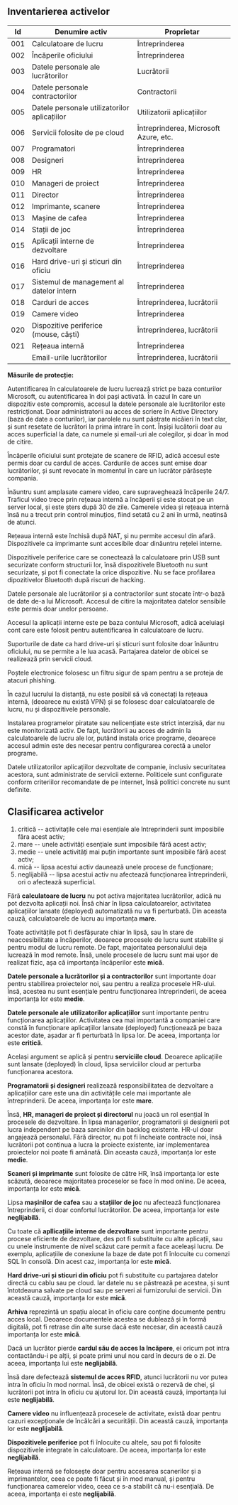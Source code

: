 ## Inventarierea activelor

| Id  | Denumire activ                               | Proprietar                            |
|-----|----------------------------------------------|---------------------------------------|
| 001 | Calculatoare de lucru                        | Întreprinderea                        |
| 002 | Încăperile oficiului                         | Întreprinderea                        |
| 003 | Datele personale ale lucrătorilor            | Lucrătorii                            |
| 004 | Datele personale contractorilor              | Contractorii                          |
| 005 | Datele personale utilizatorilor aplicațiilor | Utilizatorii aplicațiilor             |
| 006 | Servicii folosite de pe cloud                | Întreprinderea, Microsoft Azure, etc. |
| 007 | Programatori                                 | Întreprinderea                        |
| 008 | Designeri                                    | Întreprinderea                        |
| 009 | HR                                           | Întreprinderea                        |
| 010 | Manageri de proiect                          | Întreprinderea                        |
| 011 | Director                                     | Întreprinderea                        |
| 012 | Imprimante, scanere                          | Întreprinderea                        |
| 013 | Mașine de cafea                              | Întreprinderea                        |
| 014 | Stații de joc                                | Întreprinderea                        |
| 015 | Aplicații interne de dezvoltare              | Întreprinderea                        |
| 016 | Hard drive-uri și sticuri din oficiu         | Întreprinderea                        |
| 017 | Sistemul de management al datelor intern     | Întreprinderea                        |
| 018 | Carduri de acces                             | Întreprinderea, lucrătorii            |
| 019 | Camere video                                 | Întreprinderea                        |
| 020 | Dispozitive periferice (mouse, căști)        | Întreprinderea, lucrătorii            |
| 021 | Rețeaua internă                              | Întreprinderea                        |
|     | Email-urile lucrătorilor                     | Întreprinderea, lucrătorii            |


**Măsurile de protecție:**

Autentificarea în calculatoarele de lucru lucrează strict pe baza conturilor Microsoft, 
cu autentificarea în doi pași activată. În cazul în care un dispozitiv este compromis,
accesul la datele personale ale lucrătorilor este restricționat.
Doar administratorii au acces de scriere în Active Directory (baza de date a conturilor),
iar parolele nu sunt păstrate nicăieri în text clar, și sunt resetate
de lucrători la prima intrare în cont.
Înșiși lucătorii doar au acces superficial la date, ca numele și email-uri ale colegilor,
și doar în mod de citire.

Încăperile oficiului sunt protejate de scanere de RFID, adică
accesul este permis doar cu cardul de acces.
Cardurile de acces sunt emise doar lucrătorilor, și sunt revocate în momentul
în care un lucrător părăsește compania.

Înăuntru sunt amplasate camere video, care supraveghează încăperile 24/7.
Traficul video trece prin rețeaua internă a încăperii și este stocat pe un server local,
și este șters după 30 de zile.
Camerele videa și rețeaua internă însă nu a trecut prin control minuțios, 
fiind setată cu 2 ani în urmă, neatinsă de atunci.

Rețeaua internă este închisă după NAT, și nu permite accesul din afară.
Dispozitivele ca imprimante sunt accesibile doar dinăuntru rețelei interne.

Dispozitivele periferice care se conectează la calculatoare prin USB sunt securizate conform structurii lor,
însă dispozitivele Bluetooth nu sunt securizate, și pot fi conectate la orice dispozitive.
Nu se face profilarea dipozitivelor Bluetooth după riscuri de hacking.

Datele personale ale lucrătorilor și a contractorilor sunt stocate într-o bază de date de-a lui Microsoft.
Accesul de citire la majoritatea datelor sensibile este permis doar unelor persoane.

Accesul la aplicații interne este pe baza contului Microsoft, adică aceluiași cont care este folosit
pentru autentificarea în calculatoare de lucru.

Suporturile de date ca hard drive-uri și sticuri sunt folosite doar înăuntru oficiului,
nu se permite a le lua acasă. Partajarea datelor de obicei se realizează prin servicii cloud.

Poștele electronice folosesc un filtru sigur de spam pentru a se proteja de atacuri phishing.

În cazul lucrului la distanță, nu este posibil să vă conectați la rețeaua internă,
(deoarece nu există VPN) și se folosesc doar calculatoarele de lucru, nu și dispozitivele personale.

Instalarea programelor piratate sau nelicențiate este strict interzisă, dar nu este monitorizată activ.
De fapt, lucrătorii au acces de admin la calculatoarele de lucru ale lor, putând instala orice programe,
deoarece accesul admin este des necesar pentru configurarea corectă a unelor programe.

Datele utilizatorilor aplicațiilor dezvoltate de companie, inclusiv securitatea acestora,
sunt administrate de servicii externe. Politicele sunt configurate conform criteriilor recomandate
de pe internet, însă politici concrete nu sunt definite.


## Clasificarea activelor


1. critică -- activitațile cele mai esențiale ale întreprinderii sunt imposibile făra acest activ;
2. mare -- unele activități esențiale sunt imposibile fără acest activ;
3. medie -- unele activități mai puțin importante sunt imposibile fără acest activ;
4. mică -- lipsa acestui activ daunează unele procese de funcționare;
5. neglijabilă -- lipsa acestui activ nu afectează funcționarea întreprinderii, ori o afectează superficial.

Fără **calculatoare de lucru** nu pot activa majoritatea lucrătorilor, adică nu pot dezvolta aplicații noi.
Însă chiar în lipsa calculatoarelor, activitatea aplicațiilor lansate (deployed) automatizată nu va fi perturbată.
Din aceasta cauză, calculatoarele de lucru au importanța **mare**.

Toate activitățile pot fi desfășurate chiar în lipsă, sau în stare de neaccesibilitate a încăperilor, deoarece
procesele de lucru sunt stabilite și pentru modul de lucru remote.
De fapt, majoritatea personalului deja lucrează în mod remote.
Însă, unele procesele de lucru sunt mai ușor de realizat fizic, așa că importanța încăperilor este **mică**.

**Datele personale a lucrătorilor și a contractorilor** sunt importante doar pentru stabilirea proiectelor noi,
sau pentru a realiza procesele HR-ului. Însă, acestea nu sunt esențiale pentru funcționarea întreprinderii,
de aceea importanța lor este **medie**.

**Datele personale ale utilizatorilor aplicațiilor** sunt importante pentru funcționarea aplicațiilor.
Activitatea cea mai importantă a companiei care constă în funcționare aplicațiilor lansate (deployed)
funcționează pe baza acestor date, așadar ar fi perturbată în lipsa lor.
De aceea, importanța lor este **critică**.

Același argument se aplică și pentru **serviciile cloud**.
Deoarece aplicațiile sunt lansate (deployed) în cloud, lipsa serviciilor cloud ar perturba funcționarea acestora.

**Programatorii și designeri** realizează responsibilitatea de dezvoltare a aplicațiilor care este una din
activitățile cele mai importante ale întreprinderii. De aceea, importanța lor este **mare**.

Însă, **HR, manageri de proiect și directorul** nu joacă un rol esențial în procesele de dezvoltare.
În lipsa managerilor, programatorii și designerii pot lucra independent pe baza sarcinilor din backlog existente.
HR-ul doar angajează personalul.
Fără director, nu pot fi încheiate contracte noi, însă lucrătorii pot continua a lucra la proiecte existente,
iar implementarea proiectelor noi poate fi amânată.
Din aceasta cauză, importanța lor este **medie**.

**Scaneri și imprimante** sunt folosite de către HR, însă importanța lor este scăzută, deoarece
majoritatea proceselor se face în mod online. De aceea, importanța lor este **mică**.

Lipsa **mașinilor de cafea** sau a **stațiilor de joc** nu afectează funcționarea întreprinderii,
ci doar confortul lucrătorilor. De aceea, importanța lor este **neglijabilă**.

Cu toate că **apllicațiile interne de dezvoltare** sunt importante pentru procese eficiente de dezvoltare,
des pot fi substituite cu alte aplicații, sau cu unele instrumente de nivel scăzut care permit a face aceleași lucru.
De exemplu, aplicațiile de conexiune la baze de date pot fi înlocuite cu comenzi SQL în consolă.
Din acest caz, importanța lor este **mică**.

**Hard drive-uri și sticuri din oficiu** pot fi substituite cu partajarea datelor directă cu cablu sau pe cloud.
Iar datele nu se păstrează pe acestea, și sunt întotdeauna salvate pe cloud sau pe serveri ai furnizorului de servicii.
Din această cauză, importanța lor este **mică**.

**Arhiva** reprezintă un spațiu alocat în oficiu care conține documente pentru acces local.
Deoarece documentele acestea se dublează și în formă digitală, pot fi retrase din alte surse dacă este necesar,
din această cauză importanța lor este **mică**.

Dacă un lucrător pierde **cardul său de acces la încăpere**, ei oricum pot intra contactându-i pe alții,
și poate primi unul nou card în decurs de o zi. De aceea, importanța lui este **neglijabilă**.

Însă dare defectează **sistemul de acces RFID**, atunci lucrătorii nu vor putea intra în oficiu în mod normal.
Însă, de obicei există o rezervă de chei, și lucrătorii pot intra în oficiu cu ajutorul lor.
Din această cauză, importanța lui este **neglijabilă**.

**Camere video** nu influențează procesele de activitate, există doar pentru cazuri excepționale de
încălcări a securității. Din această cauză, importanța lor este **neglijabilă**.

**Dispozitivele periferice** pot fi înlocuite cu altele, 
sau pot fi folosite dispozitivele integrate în calculatoare.
De aceea, importanța lor este **neglijabilă**.

Rețeaua internă se folosește doar pentru accesarea scanerilor și a imprimantelor,
ceea ce poate fi făcut și în mod manual,
și pentru funcționarea camerelor video, ceea ce s-a stabilit că nu-i esențială.
De aceea, importanța ei este **neglijabilă**.

